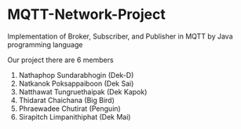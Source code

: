 # MQTT-Network-Project
Implementation of Broker, Subscriber, and Publisher in MQTT by Java programming language

Our project there are 6 members
1. Nathaphop Sundarabhogin (Dek-D)
2. Natkanok Poksappaiboon (Dek Sai)
3. Natthawat Tungruethaipak (Dek Kapok)
4. Thidarat Chaichana (Big Bird)
5. Phraewadee Chutirat (Penguin)
6. Sirapitch Limpanithiphat (Dek Mai)
